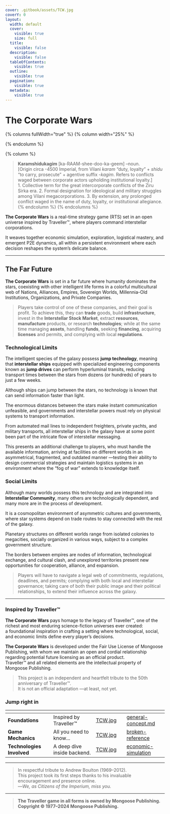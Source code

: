```yaml
---
cover: .gitbook/assets/TCW.jpg
coverY: 0
layout:
  width: default
  cover:
    visible: true
    size: full
  title:
    visible: false
  description:
    visible: false
  tableOfContents:
    visible: true
  outline:
    visible: true
  pagination:
    visible: true
  metadata:
    visible: true
---
```


# The Corporate Wars

{% columns fullWidth="true" %}
{% column width="25%" %}

{% endcolumn %}

{% column %}
> **Karamshidukagim** \[ka-RAAM-shee-doo-ka-geem] –noun.\
> \[Origin circa -4500 Imperial, from Vilani _karam_ “duty, loyalty” + _shidu_ “to carry, prosecute” + agentive suffix _-kagim_. Refers to conflicts waged between corporate actors upholding institutional loyalty.]\
> 1\. Collective term for the great intercorporate conflicts of the Ziru Sirka era. 2. Formal designation for ideological and military struggles among Vilani megacorporations. 3. By extension, any prolonged conflict waged in the name of duty, loyalty, or institutional allegiance.
{% endcolumn %}
{% endcolumns %}

**The Corporate Wars** is a real-time strategy game (RTS) set in an open universe inspired by Traveller™, where players command interstellar corporations.

It weaves together economic simulation, exploration, logistical mastery, and emergent P2E dynamics, all within a persistent environment where each decision reshapes the system’s delicate balance.

***

## The Far Future

**The Corporate Wars** is set in a far future where humanity dominates the stars, coexisting with other intelligent life forms in a colorful multicultural web of Nations, Alliances, Empires, Sovereign Worlds, Millennia-Old Institutions, Organizations, and Private Companies.

> Players take control of one of these companies, and their goal is profit. To achieve this, they can **trade** goods, build **infrastructure**, invest in the **Interstellar Stock Market**, extract **resources**, **manufacture** products, or research **technologies**; while at the same time managing **assets**, handling **funds**, seeking **financing**, acquiring **licenses** and permits, and complying with local **regulations**.

### Technological Limits

The intelligent species of the galaxy possess **jump technology**, meaning that **interstellar ships** equipped with specialized engineering components known as **jump drives** can perform hyperluminal transits, reducing transport times between the stars from dozens (or hundreds) of years to just a few weeks.

Although ships can jump between the stars, no technology is known that can send information faster than light.

The enormous distances between the stars make instant communication unfeasible, and governments and interstellar powers must rely on physical systems to transport information.

From automated mail lines to independent freighters, private yachts, and military transports, all interstellar ships in the galaxy have at some point been part of the intricate flow of interstellar messaging.

This presents an additional challenge to players, who must handle the available information, arriving at facilities on different worlds in an asymmetrical, fragmented, and outdated manner —testing their ability to design commercial strategies and maintain logistics systems in an environment where the “fog of war” extends to knowledge itself.

### Social Limits

Although many worlds possess this technology and are integrated into **Interstellar Community**, many others are technologically dependent, and many more are in the process of development.

It is a cosmopolitan environment of asymmetric cultures and governments, where star systems depend on trade routes to stay connected with the rest of the galaxy.

Planetary structures on different worlds range from isolated colonies to megacities, socially organized in various ways, subject to a complex government structure.

The borders between empires are nodes of information, technological exchange, and cultural clash, and unexplored territories present new opportunities for cooperation, alliance, and expansion.

> Players will have to navigate a legal web of commitments, regulations, deadlines, and permits; complying with both local and interstellar governance; taking care of both their public image and their polítical relationships, to extend their influence across the galaxy.

***

### Inspired by Traveller™

**The Corporate Wars** pays homage to the legacy of Traveller™, one of the richest and most enduring science-fiction universes ever created:\
a foundational inspiration in crafting a setting where technological, social, and economic limits define every player’s decisions.

**The Corporate Wars** is developed under the Fair Use License of Mongoose Publishing, with whom we maintain an open and cordial relationship regarding potential future licensing as an official product.\
Traveller™ and all related elements are the intellectual property of Mongoose Publishing.

> This project is an independent and heartfelt tribute to the 50th anniversary of Traveller™.\
> It is not an official adaptation —at least, not yet.

### Jump right in

<table data-view="cards"><thead><tr><th></th><th></th><th data-hidden data-card-cover data-type="files"></th><th data-hidden></th><th data-hidden data-card-target data-type="content-ref"></th></tr></thead><tbody><tr><td><strong>Foundations</strong></td><td>Inspired by Traveller™</td><td><a href=".gitbook/assets/TCW.jpg">TCW.jpg</a></td><td></td><td><a href="gameplay/general-concept.md">general-concept.md</a></td></tr><tr><td><strong>Game Mechanics</strong></td><td>All you need to know...</td><td><a href=".gitbook/assets/TCW.jpg">TCW.jpg</a></td><td></td><td><a href="broken-reference/">broken-reference</a></td></tr><tr><td><strong>Technologies Involved</strong></td><td>A deep dive inside backend.</td><td><a href=".gitbook/assets/TCW.jpg">TCW.jpg</a></td><td></td><td><a href="tokenomics/economic-simulation/">economic-simulation</a></td></tr></tbody></table>

***

> In respectful tribute to Andrew Boulton (1969–2012).\
> This project took its first steps thanks to his invaluable encouragement and presence online.\
> —_We, as Citizens of the Imperium, miss you._

***

> **The Traveller game in all forms is owned by Mongoose Publishing. Copyright © 1977–2024 Mongoose Publishing.**
